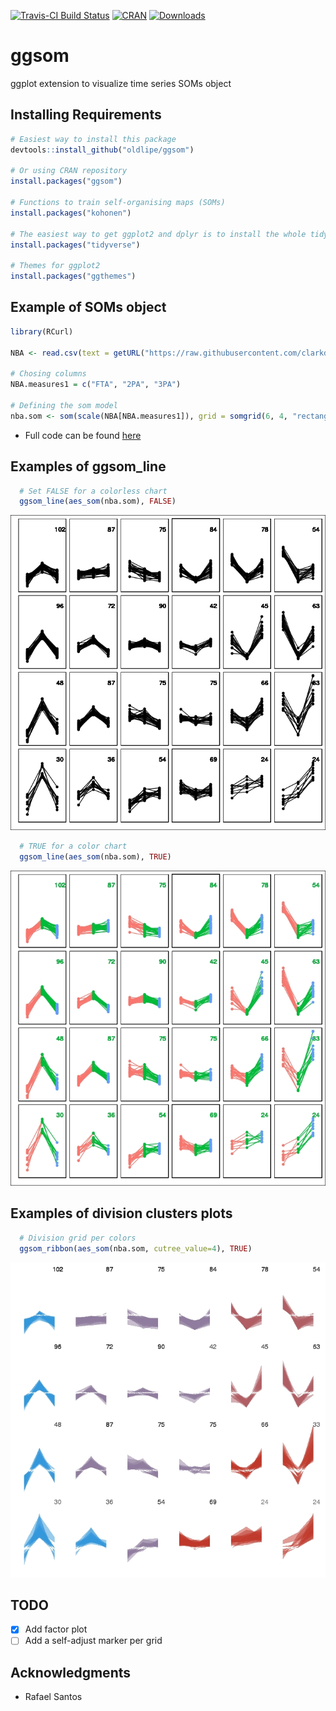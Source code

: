 [![Travis-CI Build Status](https://travis-ci.org/OldLipe/ggsom.svg?branch=master)](https://travis-ci.org/OldLipe/ggsom/)
[![CRAN](http://www.r-pkg.org/badges/version/ggsom)](https://CRAN.R-project.org/package=ggsom)
[![Downloads](http://cranlogs.r-pkg.org/badges/ggsom?color=brightgreen)](http://www.r-pkg.org/pkg/ggsom)


# ggsom
ggplot extension to visualize time series SOMs object

## Installing Requirements
```r
# Easiest way to install this package
devtools::install_github("oldlipe/ggsom")

# Or using CRAN repository
install.packages("ggsom")

# Functions to train self-organising maps (SOMs)
install.packages("kohonen")

# The easiest way to get ggplot2 and dplyr is to install the whole tidyverse:
install.packages("tidyverse")

# Themes for ggplot2
install.packages("ggthemes")
```
## Example of SOMs object

```r
library(RCurl)

NBA <- read.csv(text = getURL("https://raw.githubusercontent.com/clarkdatalabs/soms/master/NBA_2016_player_stats_cleaned.csv"), sep = ",", header = T, check.names = FALSE) 

# Chosing columns
NBA.measures1 = c("FTA", "2PA", "3PA")

# Defining the som model
nba.som <- som(scale(NBA[NBA.measures1]), grid = somgrid(6, 4, "rectangular"))


```
- Full code can be found [here](https://clarkdatalabs.github.io/soms/SOM_NBA)


## Examples of ggsom_line

```r
  # Set FALSE for a colorless chart
  ggsom_line(aes_som(nba.som), FALSE)

```
![](img/ggsom_line_colorless.jpeg)

```r
  # TRUE for a color chart
  ggsom_line(aes_som(nba.som), TRUE)
```
![](img/ggsom_line_color.jpeg)



## Examples of division clusters plots

```r
  # Division grid per colors 
  ggsom_ribbon(aes_som(nba.som, cutree_value=4), TRUE)
```
![](img/ggsom_ribbon.jpeg)

## TODO
- [x] Add factor plot
- [ ] Add a self-adjust marker per grid 

## Acknowledgments
- Rafael Santos



